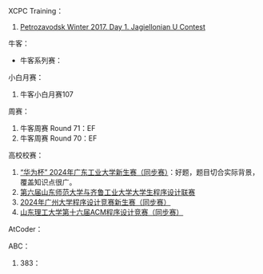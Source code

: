 

XCPC Training：

1. [Petrozavodsk Winter 2017. Day 1. Jagiellonian U Contest](https://qoj.ac/contest/1362?v=1) 



牛客：

- 牛客系列赛：

小白月赛：

1. 牛客小白月赛107

周赛：

1. 牛客周赛 Round 71：EF
2. 牛客周赛 Round 70：EF



高校校赛：
1. [“华为杯” 2024年广东工业大学新生赛（同步赛）](https://ac.nowcoder.com/acm/contest/97666)：好题，题目切合实际背景，覆盖知识点很广。
2. [第六届山东师范大学与齐鲁工业大学大学生程序设计联赛](https://ac.nowcoder.com/acm/contest/97908)
3. [2024年广州大学程序设计竞赛新生赛（同步赛）](https://ac.nowcoder.com/acm/contest/97487)
4. [山东理工大学第十六届ACM程序设计竞赛（同步赛）](https://ac.nowcoder.com/acm/contest/81509) 



AtCoder：

ABC：

1. 383：

